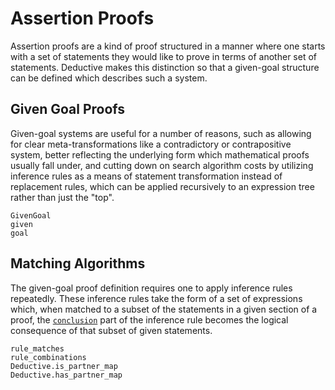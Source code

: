 # Assertion Proofs

Assertion proofs are a kind of proof structured in a manner where one starts with a set of statements they would like to prove in terms of another set of statements. Deductive makes this distinction so that a given-goal structure can be defined which describes such a system.

## Given Goal Proofs

Given-goal systems are useful for a number of reasons, such as allowing for clear meta-transformations like a contradictory or contrapositive system, better reflecting the underlying form which mathematical proofs usually fall under, and cutting down on search algorithm costs by utilizing inference rules as a means of statement transformation instead of replacement rules, which can be applied recursively to an expression tree rather than just the "top".

```@docs
GivenGoal
given
goal
```

## Matching Algorithms

The given-goal proof definition requires one to apply inference rules repeatedly. These inference rules take the form of a set of expressions which, when matched to a subset of the statements in a given section of a proof, the [`conclusion`](@ref) part of the inference rule becomes the logical consequence of that subset of given statements.

```@docs
rule_matches
rule_combinations
Deductive.is_partner_map
Deductive.has_partner_map
```
